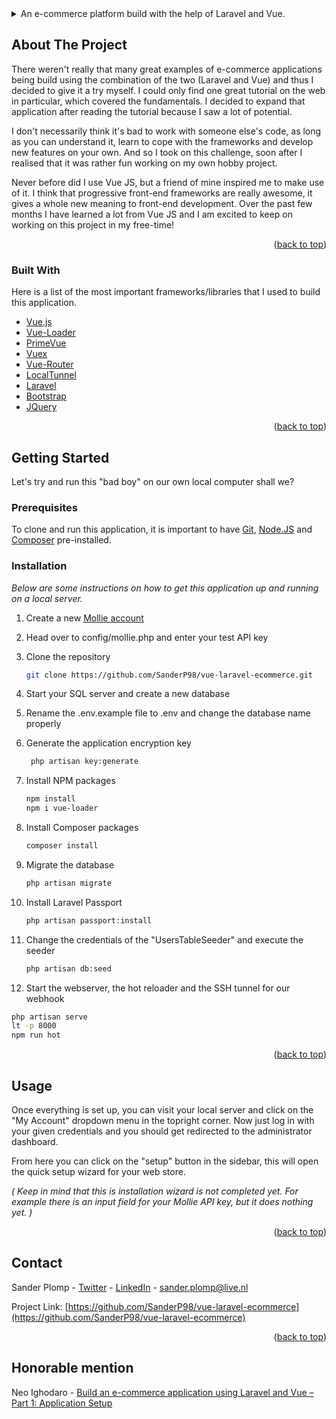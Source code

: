 
<details>
  <summary>An e-commerce platform build with the help of Laravel and Vue.</summary>
  <ol>
    <li>
      <a href="#about-the-project">About The Project</a>
      <ul>
        <li><a href="#built-with">Built With</a></li>
      </ul>
    </li>
    <li>
      <a href="#getting-started">Getting Started</a>
      <ul>
        <li><a href="#prerequisites">Prerequisites</a></li>
        <li><a href="#installation">Installation</a></li>
      </ul>
    </li>
    <li><a href="#usage">Usage</a></li>
    <li><a href="#contact">Contact</a></li>
    <li><a href="#honorable-mention">Honorable mention</a></li>
  </ol>
</details>



<!-- ABOUT THE PROJECT -->
## About The Project

There weren't really that many great examples of e-commerce applications being build using the combination of the two (Laravel and Vue) and thus I decided to give it a try myself. I could only find one great tutorial on the web in particular, which covered the fundamentals. I decided to expand that application after reading the tutorial because I saw a lot of potential.

I don't necessarily think it's bad to work with someone else's code, as long as you can understand it, learn to cope with the frameworks and develop new features on your own. And so I took on this challenge, soon after I realised that it was rather fun working on my own hobby project.

Never before did I use Vue JS, but a friend of mine inspired me to make use of it. I think that progressive front-end frameworks are really awesome, it gives a whole new meaning to front-end development. Over the past few months I have learned a lot from Vue JS and I am excited to keep on working on this project in my free-time!

<p align="right">(<a href="#top">back to top</a>)</p>



### Built With

Here is a list of the most important frameworks/libraries that I used to build this application.

* [Vue.js](https://vuejs.org/)
* [Vue-Loader](https://vue-loader.vuejs.org/)
* [PrimeVue](https://www.primefaces.org/primevue/showcase-v2/)
* [Vuex](https://vuex.vuejs.org/)
* [Vue-Router](https://router.vuejs.org/)
* [LocalTunnel](https://www.npmjs.com/package/localtunnel)
* [Laravel](https://laravel.com)
* [Bootstrap](https://getbootstrap.com)
* [JQuery](https://jquery.com)

<p align="right">(<a href="#top">back to top</a>)</p>



<!-- GETTING STARTED -->
## Getting Started

Let's try and run this "bad boy" on our own local computer shall we?

### Prerequisites

To clone and run this application, it is important to have [Git](/https://git-scm.com/ "Git"), [Node.JS](https://nodejs.org/en/download/ "Node.JS") and [Composer](https://getcomposer.org/download/ "Composer") pre-installed.
### Installation

_Below are some instructions on how to get this application up and running on a local server._

1. Create a new [Mollie account](https://www.mollie.com/ "Mollie account") 

2. Head over to config/mollie.php and enter your test API key
1. Clone the repository

   ```sh
   git clone https://github.com/SanderP98/vue-laravel-ecommerce.git
   ```
2. Start your SQL server and create a new database
3. Rename the .env.example file to .env and change the database name properly

4. Generate the application encryption key
   ```sh
	php artisan key:generate
   ```
5. Install NPM packages

   ```sh
   npm install
   npm i vue-loader
   ```
6. Install Composer packages
   ```sh
   composer install
   ```
7. Migrate the database

   ```sh
   php artisan migrate
   ```
8. Install Laravel Passport

   ```sh
   php artisan passport:install
   ```
9. Change the credentials of the "UsersTableSeeder" and execute the seeder

   ```sh
   php artisan db:seed
   ```
10. Start the webserver, the hot reloader and the SSH tunnel for our webhook

   ```sh
   php artisan serve
   lt -p 8000
   npm run hot
   ```


<p align="right">(<a href="#top">back to top</a>)</p>



<!-- USAGE EXAMPLES -->
## Usage

Once everything is set up, you can visit your local server and click on the "My Account" dropdown menu in the topright corner. Now just log in with your given credentials and you should get redirected to the administrator dashboard. 

From here you can click on the "setup" button in the sidebar, this will open the quick setup wizard for your web store. 

_( Keep in mind that this is installation wizard is not completed yet. For example there is an input field for your Mollie API key, but it does nothing yet. )_

<p align="right">(<a href="#top">back to top</a>)</p>

<!-- CONTACT -->
## Contact

Sander Plomp - [Twitter](https://twitter.com/SanderPlomp_) - [LinkedIn](https://www.linkedin.com/in/sander-p-4524ab129/) - sander.plomp@live.nl

Project Link: [https://github.com/SanderP98/vue-laravel-ecommerce](https://github.com/SanderP98/vue-laravel-ecommerce)

<p align="right">(<a href="#top">back to top</a>)</p>

<!-- Honorable mention -->
## Honorable mention

Neo Ighodaro - [Build an e-commerce application using Laravel and Vue – Part 1: Application Setup](https://blog.pusher.com/ecommerce-laravel-vue-part-1/)